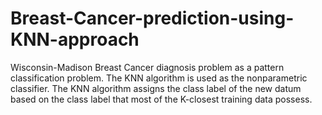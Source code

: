 # Breast-Cancer-prediction-using-KNN-approach
Wisconsin-Madison Breast Cancer diagnosis problem as a pattern classification problem. The KNN algorithm is used as the nonparametric classifier. The KNN algorithm assigns the class label of the new datum based on the class label that most of the K-closest training data possess.
